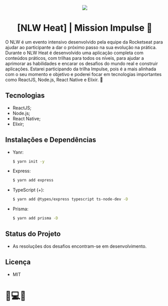 <p align="center"> 

<img src="https://user-images.githubusercontent.com/60404990/138182876-a5413aa1-dbad-4836-9d70-0da8e068eaa2.png"> 
</p>

<h1 align="center">  [NLW Heat] | Mission Impulse 🚀 </h1>

O NLW é um evento intensivo desenvolvido pela equipe da Rocketseat para ajudar ao participante a dar o próximo passo na sua evolução na prática. Durante o NLW Heat é desenvolvido uma aplicação completa com conteúdos práticos, com trilhas para todos os níveis, para ajudar a aprimorar as habilidades e encarar os desafios do mundo real e construir aplicações. Estarei participando da trilha Impulse, pois é a mais alinhada com o seu momento e objetivo e poderei focar em tecnologias importantes como ReactJS, Node.js, React Native e Elixir. 💜

## Tecnologias 

- ReactJS;
- Node.js;
- React Native;
- Elixir;


## Instalações e Dependências

 - Yanr:
    ```bash
   $ yarn init -y
   ```

 -  Express:
    ```bash
    $ yarn add express
    ```
  
-  TypeScript (+):    
    ```bash
    $ yarn add @types/express typescript ts-node-dev -D
    ```
  
 - Prisma:     
    ```bash
    $ yarn add prisma -D   
    ```

## Status do Projeto
- As resoluções dos desafios encontram-se em desenvolvimento.

## Licença
- MIT


<h1>💜💻🚀</h1>
